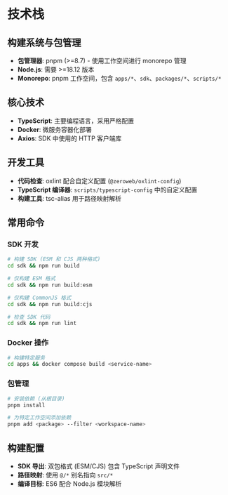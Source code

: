 # 技术栈

## 构建系统与包管理

- **包管理器**: pnpm (>=8.7) - 使用工作空间进行 monorepo 管理
- **Node.js**: 需要 >=18.12 版本
- **Monorepo**: pnpm 工作空间，包含 `apps/*`、`sdk`、`packages/*`、`scripts/*`

## 核心技术

- **TypeScript**: 主要编程语言，采用严格配置
- **Docker**: 微服务容器化部署
- **Axios**: SDK 中使用的 HTTP 客户端库

## 开发工具

- **代码检查**: oxlint 配合自定义配置 (`@zeroweb/oxlint-config`)
- **TypeScript 编译器**: `scripts/typescript-config` 中的自定义配置
- **构建工具**: tsc-alias 用于路径映射解析

## 常用命令

### SDK 开发
```bash
# 构建 SDK (ESM 和 CJS 两种格式)
cd sdk && npm run build

# 仅构建 ESM 格式
cd sdk && npm run build:esm

# 仅构建 CommonJS 格式
cd sdk && npm run build:cjs

# 检查 SDK 代码
cd sdk && npm run lint
```

### Docker 操作
```bash
# 构建特定服务
cd apps && docker compose build <service-name>
```

### 包管理
```bash
# 安装依赖 (从根目录)
pnpm install

# 为特定工作空间添加依赖
pnpm add <package> --filter <workspace-name>
```

## 构建配置

- **SDK 导出**: 双包格式 (ESM/CJS) 包含 TypeScript 声明文件
- **路径映射**: 使用 `@/*` 别名指向 `src/*`
- **编译目标**: ES6 配合 Node.js 模块解析